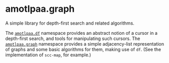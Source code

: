 # amotlpaa.graph

A simple library for depth-first search and related algorithms.

The [`amotlpaa.df`](src/amotlpaa/df.clj) namespace provides an abstract
notion of a cursor in a depth-first search, and tools for manipulating
such cursors.  The [`amotlpaa.graph`](src/amotlpaa/graph.clj)
namespace provides a simple adjacency-list representation of graphs
and some basic algorithms for them, making use of `df`.  (See the
implementation of `scc-map`, for example.)
